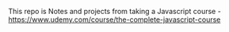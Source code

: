 This repo is Notes and projects from taking a Javascript course - https://www.udemy.com/course/the-complete-javascript-course
